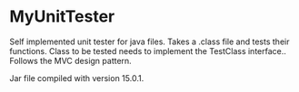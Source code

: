 # MyUnitTester

  Self implemented unit tester for java files. Takes a .class file and tests their functions. Class to be tested needs to implement the TestClass interface.. 
  Follows the MVC design pattern. 
  
  Jar file compiled with version 15.0.1. 
